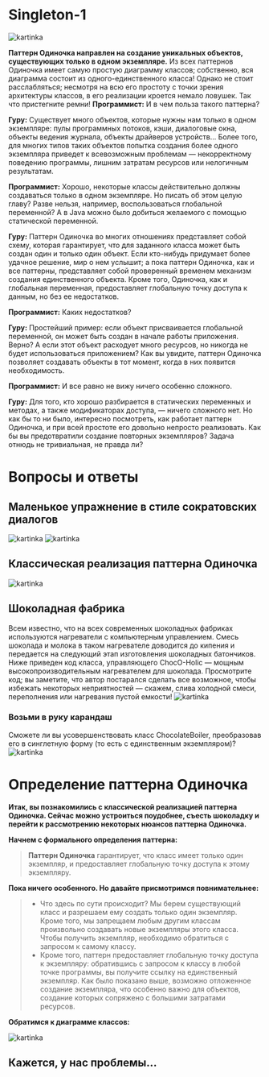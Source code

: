 # Singleton-1
![kartinka](https://github.com/Alesha0808/Singleton-1/blob/master/%D0%A1%D0%BD%D0%B8%D0%BC%D0%BE%D0%BA.JPG?raw=true)

**Паттерн Одиночка направлен на создание уникальных объектов, существующих только в одном экземпляре.** Из всех паттернов Одиночка имеет самую простую диаграмму классов; собственно, вся диаграмма состоит из одного-единственного класса! Однако не стоит расслабляться; несмотря
на всю его простоту с точки зрения архитектуры классов, в его реализации кроется немало ловушек. Так что пристегните ремни!
**Программист:** И в чем польза такого паттерна?

**Гуру:** Существует много объектов, которые нужны нам только в одном экземпляре: пулы программных
потоков, кэши, диалоговые окна, объекты ведения журнала, объекты драйверов устройств... Более того, для многих типов таких объектов попытка создания более одного экземпляра приведет к всевозможным проблемам — некорректному поведению программы, лишним затратам ресурсов или нелогичным результатам.

**Программист:** Хорошо, некоторые классы действительно должны создаваться только в одном экземпляре. Но писать об этом целую главу? Разве нельзя, например, воспользоваться глобальной переменной? А в Java можно было добиться желаемого с помощью статической переменной.

**Гуру:** Паттерн Одиночка во многих отношениях представляет собой схему, которая гарантирует, что для заданного класса может быть создан один и только один объект. Если кто-нибудь придумает более удачное решение, мир о нем услышит; а пока паттерн Одиночка, как и все паттерны, представляет собой проверенный временем механизм создания единственного объекта. Кроме того, Одиночка, как и глобальная переменная, предоставляет глобальную точку доступа к данным, но без ее недостатков.

**Программист:** Каких недостатков?

**Гуру:** Простейший пример: если объект присваивается глобальной переменной, он может быть создан в начале работы приложения. Верно? А если этот объект расходует много ресурсов, но никогда не будет использоваться приложением? Как вы увидите, паттерн Одиночка позволяет создавать объекты в тот момент, когда в них появится необходимость.

**Программист:** И все равно не вижу ничего особенно сложного.

**Гуру:** Для того, кто хорошо разбирается в статических переменных и методах, а также модификаторах доступа, — ничего сложного нет. Но как бы то ни было, интересно посмотреть, как работает паттерн Одиночка, и при всей простоте его довольно непросто реализовать. Как бы вы предотвратили создание повторных экземпляров? Задача отнюдь не тривиальная, не правда ли?
# Вопросы и ответы
## Маленькое упражнение в стиле сократовских диалогов
![kartinka](https://github.com/Alesha0808/Singleton-1/blob/master/%D0%A1%D0%BD%D0%B8%D0%BC%D0%BE%D0%BA1.JPG?raw=true)
![kartinka](https://github.com/Alesha0808/Singleton-1/blob/master/%D0%A1%D0%BD%D0%B8%D0%BC%D0%BE%D0%BA2.JPG?raw=true)
## Классическая реализация паттерна Одиночка
![kartinka](https://github.com/Alesha0808/Singleton-1/blob/master/%D0%A1%D0%BD%D0%B8%D0%BC%D0%BE%D0%BA3.JPG?raw=true)
## Шоколадная фабрика
Всем известно, что на всех современных шоколадных фабриках используются нагреватели с компьютерным управлением. Смесь шоколада и молока в таком нагревателе доводится до кипения и передается на следующий этап изготовления шоколадных батончиков. Ниже приведен код класса, управляющего ChocO-Holic — мощным высокопроизводительным нагревателем для шоколада. Просмотрите код; вы заметите, что автор постарался сделать все возможное, чтобы избежать некоторых неприятностей — скажем, слива холодной смеси, переполнения или нагревания пустой емкости!
![kartinka](https://github.com/Alesha0808/Singleton-1/blob/master/%D0%A1%D0%BD%D0%B8%D0%BC%D0%BE%D0%BA5.JPG?raw=true)

### Возьми в руку карандаш
Сможете ли вы усовершенствовать класс ChocolateBoiler, преобразовав его в синглетную форму (то есть с единственным экземпляром)?
![kartinka](https://github.com/Alesha0808/Singleton-1/blob/master/%D0%A1%D0%BD%D0%B8%D0%BC%D0%BE%D0%BA6.JPG?raw=true)
# Определение паттерна Одиночка
**Итак, вы познакомились с классической реализацией паттерна Одиночка. Сейчас можно устроиться поудобнее, съесть шоколадку и перейти к рассмотрению некоторых нюансов паттерна Одиночка.**

**Начнем с формального определения паттерна:**
> **Паттерн Одиночка** гарантирует, что класс имеет только один экземпляр, и предоставляет глобальную точку доступа к этому экземпляру.

**Пока ничего особенного. Но давайте присмотримся повнимательнее:**
> + Что здесь по сути происходит? Мы берем существующий класс и разрешаем ему создать только один экземпляр. Кроме того, мы запрещаем любым другим классам произвольно создавать новые экземпляры этого класса. Чтобы получить экземпляр, необходимо обратиться с запросом к самому классу.
> + Кроме того, паттерн предоставляет глобальную точку доступа к экземпляру: обратившись с запросом к классу в любой точке программы, вы получите ссылку на единственный экземпляр. Как было показано выше, возможно отложенное создание экземпляра, что особенно важно для объектов, создание которых сопряжено с большими затратами ресурсов.

**Обратимся к диаграмме классов:**

![kartinka](https://github.com/Alesha0808/Singleton-1/blob/master/%D0%A1%D0%BD%D0%B8%D0%BC%D0%BE%D0%BA7.JPG?raw=true)

 ## Кажется, у нас проблемы...
